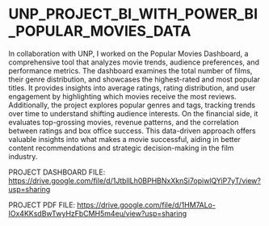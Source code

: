 # UNP_PROJECT_BI_WITH_POWER_BI_POPULAR_MOVIES_DATA

In collaboration with UNP, I worked on the Popular Movies Dashboard, a comprehensive tool that analyzes movie trends, audience preferences, and performance metrics. The dashboard examines the total number of films, their genre distribution, and showcases the highest-rated and most popular titles. It provides insights into average ratings, rating distribution, and user engagement by highlighting which movies receive the most reviews. Additionally, the project explores popular genres and tags, tracking trends over time to understand shifting audience interests. On the financial side, it evaluates top-grossing movies, revenue patterns, and the correlation between ratings and box office success. This data-driven approach offers valuable insights into what makes a movie successful, aiding in better content recommendations and strategic decision-making in the film industry.

PROJECT DASHBOARD FILE: https://drive.google.com/file/d/1JtbllLh0BPHBNxXknSi7opiwlQYiP7yT/view?usp=sharing

PROJECT PDF FILE: https://drive.google.com/file/d/1HM7ALo-IOx4KKsdBwTwyHzFbCMH5m4eu/view?usp=sharing
